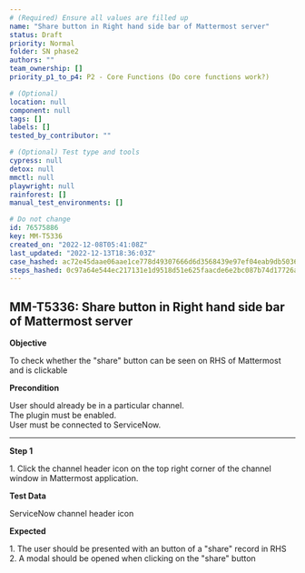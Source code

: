 ```yaml
---
# (Required) Ensure all values are filled up
name: "Share button in Right hand side bar of Mattermost server"
status: Draft
priority: Normal
folder: SN phase2
authors: ""
team_ownership: []
priority_p1_to_p4: P2 - Core Functions (Do core functions work?)

# (Optional)
location: null
component: null
tags: []
labels: []
tested_by_contributor: ""

# (Optional) Test type and tools
cypress: null
detox: null
mmctl: null
playwright: null
rainforest: []
manual_test_environments: []

# Do not change
id: 76575886
key: MM-T5336
created_on: "2022-12-08T05:41:08Z"
last_updated: "2022-12-13T18:36:03Z"
case_hashed: ac72e45daae06aae1ce778d49307666d6d3568439e97ef04eab9db5036b81e9f675494a63b2d436bf571c1ed885eafa3
steps_hashed: 0c97a64e544ec217131e1d9518d51e625faacde6e2bc087b74d17726a5271a5aaa5a7bff7de40afc24ed19ffae6112a4
---
```


<!-- (Auto-generated) Based on frontmatter's "key" and "name" -->

## MM-T5336: Share button in Right hand side bar of Mattermost server

**Objective**

To check whether the "share" button can be seen on RHS of Mattermost and is clickable

**Precondition**

User should already be in a particular channel.\
The plugin must be enabled.\
User must be connected to ServiceNow.

---

**Step 1**

1\. Click the channel header icon on the top right corner of the channel window in Mattermost application.

**Test Data**

ServiceNow channel header icon

**Expected**

1\. The user should be presented with an button of a "share" record in RHS\
2\. A modal should be opened when clicking on the "share" button
